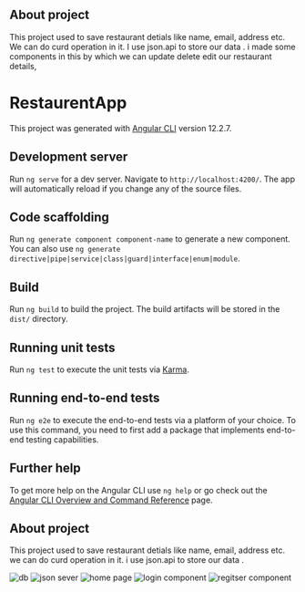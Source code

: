 
## About project

This project used to save restaurant detials like name, email, address etc.
We can do curd operation in it.
I use json.api to store our data .
i made some components in this by which we can update delete edit our restaurant details,

# RestaurentApp

This project was generated with [Angular CLI](https://github.com/angular/angular-cli) version 12.2.7.

## Development server

Run `ng serve` for a dev server. Navigate to `http://localhost:4200/`. The app will automatically reload if you change any of the source files.

## Code scaffolding

Run `ng generate component component-name` to generate a new component. You can also use `ng generate directive|pipe|service|class|guard|interface|enum|module`.

## Build

Run `ng build` to build the project. The build artifacts will be stored in the `dist/` directory.

## Running unit tests

Run `ng test` to execute the unit tests via [Karma](https://karma-runner.github.io).

## Running end-to-end tests

Run `ng e2e` to execute the end-to-end tests via a platform of your choice. To use this command, you need to first add a package that implements end-to-end testing capabilities.

## Further help

To get more help on the Angular CLI use `ng help` or go check out the [Angular CLI Overview and Command Reference](https://angular.io/cli) page.

## About project

This project used to save restaurant detials like name, email, address etc.
we can do curd operation in it.
i use json.api to store our data .

![db](https://user-images.githubusercontent.com/91602884/138641619-eb45f49f-6693-4497-82ec-2ac74b66d401.jpg)
![json sever](https://user-images.githubusercontent.com/91602884/138641646-139286a0-7f31-4d62-bd1a-eea6a659188b.jpg)
![home page](https://user-images.githubusercontent.com/91602884/138641664-38865e71-458d-489a-8860-f5de2f56d45d.jpg)
![login component](https://user-images.githubusercontent.com/91602884/138641678-8573a4b7-a4ca-4eb2-b9a6-ee58db18bab4.jpg)
![regitser component](https://user-images.githubusercontent.com/91602884/138641687-eca83bbe-0989-41cc-ae80-e4f5bbf929a6.jpg)






